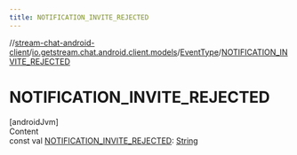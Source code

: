 ```yaml
---
title: NOTIFICATION_INVITE_REJECTED
---
```

//[stream-chat-android-client](../../../index.md)/[io.getstream.chat.android.client.models](../index.md)/[EventType](index.md)/[NOTIFICATION_INVITE_REJECTED](NOTIFICATION_INVITE_REJECTED.md)



# NOTIFICATION_INVITE_REJECTED  
[androidJvm]  
Content  
const val [NOTIFICATION_INVITE_REJECTED](NOTIFICATION_INVITE_REJECTED.md): [String](https://kotlinlang.org/api/latest/jvm/stdlib/kotlin/-string/index.html)  




